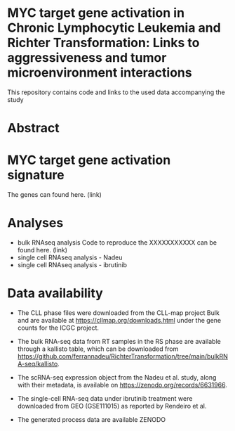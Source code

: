 # MYC target gene activation in Chronic Lymphocytic Leukemia and Richter Transformation: Links to aggressiveness and tumor microenvironment interactions
This repository contains code and links to the used data accompanying the study

# Abstract

# MYC target gene activation signature
The genes can found here. (link)

# Analyses
- bulk RNAseq analysis Code to reproduce the XXXXXXXXXXX can be found here. (link)
- single cell RNAseq analysis - Nadeu
- single cell RNAseq analysis - ibrutinib

# Data availability
- The CLL phase files were downloaded from the CLL-map project Bulk and are available at https://cllmap.org/downloads.html under the gene counts for the ICGC project. 

- The bulk RNA-seq data from RT samples in the RS phase are available through a kallisto table, which can be downloaded from https://github.com/ferrannadeu/RichterTransformation/tree/main/bulkRNA-seq/kallisto. 

- The scRNA-seq expression object from the Nadeu et al. study, along with their metadata, is available on https://zenodo.org/records/6631966.

- The single-cell RNA-seq data under ibrutinib treatment were downloaded from GEO (GSE111015) as reported by Rendeiro et al. 

- The generated process data are available ZENODO


